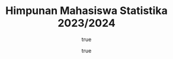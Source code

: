 --- 
home: true
icon: user-check
author:
  - name: "Firmansyah Mukti Wijaya"
    email: "ikimukti@gmail.com"
    url: "https://ikimukti.com"
  - name: "Himastatut Docs"
    email: "himastatut@gmail.com"
    url: "https://himastatut.my.id/article/"
category:
  - JEPRET
title: Himpunan Mahasiswa Statistika 2023/2024
heroImage: logo-small.png
bgImage: ./assets/image/bg/bg6-light.webp
bgImageDark: assets/image/bg/bg6-dark.webp
bgImageStyle:
  background-attachment: fixed
heroText: Himpunan Mahasiswa Statistika 2023/2024
tagline: Cerdas bersama Himpunan Mahasiswa Statistika.
actions:
  - text: Pelajari Lebih Lanjut
    icon: lightbulb
    link: /jepret/
    type: primary

  - text: Website Statistika UT
    icon: up-right-from-square
    link: https://statistika-fst.ut.ac.id/
    type: primary

highlights:
  - header: Exploring the World of Statistika with Himpunan Mahasiswa Statistika UT
    description: Bergabunglah dengan komunitas dinamis statistisi dan penggemar data di Himpunan Mahasiswa Statistika UT. Kami berkomitmen untuk meningkatkan pengetahuan, kolaborasi, dan pertumbuhan di bidang statistika.
    bgImage: /assets/image/bg/bg1-light.webp
    bgImageDark: /assets/image/bg/bg1-dark.webp
    bgImageStyle:
      background-repeat: repeat
      background-size: initial
    features:
      - title: Instagram
        icon: fa-brands:instagram
        details: Ikuti kami di Instagram untuk pembaruan terbaru, acara, dan kegiatan komunitas.
        link: https://instagram.com/himastat_ut

      - title: LinkedIn
        icon: fa-brands:linkedin
        details: Hubungkan dengan kami di LinkedIn untuk memperluas jaringan profesional Anda di bidang statistika.
        link: https://www.linkedin.com/company/himastat-ut

      - title: YouTube
        icon: fa-brands:youtube
        details: Kunjungi saluran YouTube kami untuk webinar, tutorial, dan konten edukasi lainnya.
        link: https://www.youtube.com/@himastat_ut

      - title: Discord
        icon: fa-brands:discord
        details: Menjadi bagian dari komunitas kami di Discord untuk diskusi, kelompok belajar, dan koordinasi acara.
        link: https://discord.com/invite/himastat_ut

      - title: WhatsApp
        icon: fa-brands:whatsapp
        details: Bergabunglah dengan grup WhatsApp kami untuk komunikasi langsung dan pembaruan tentang kegiatan Himpunan Mahasiswa Statistika.
        link: https://chat.whatsapp.com/HLT9mlwDF6987pavHdCBXK

      - title: Website
        icon: globe
        details: Kunjungi situs web resmi kami untuk informasi lebih lanjut tentang program, acara, dan pembaruan kami.
        link: https://statistika-fst.ut.ac.id/

  - header: Struktur Kepengurusan Himpunan Mahasiswa Statistika 2023/2024
    description: Tim yang berkomitmen untuk mengembangkan Himpunan Mahasiswa Statistika dengan semangat kebersamaan dan inovasi.
    bgImage: /assets/image/bg/bg7-light.webp
    bgImageDark: /assets/image/bg/bg7-light.webp
    features:
      - title: Ketua Himpunan
        icon: fa6-solid:user-tie
        details: Khusnul Maulud Awalludin - Sebagai Ketua Himpunan Mahasiswa Statistika, Khusnul memimpin dengan visi yang kuat untuk membangun komunitas yang solid dan berdaya saing tinggi dalam bidang statistika.
        link: "portofolio/MHS044567536.md"

      - title: Wakil Ketua Himpunan
        icon: fa6-solid:user-tie
        details: Erlan Ahmad Fauzi - Wakil Ketua yang bertanggung jawab untuk mendukung kepemimpinan ketua dalam menjalankan program kerja serta memastikan kelancaran organisasi.
        link: "portofolio/MHS044534133.md"
      
      - title: Sekretaris
        icon: fa6-solid:file
        details: Anju Anjannah - Menjaga kelancaran administrasi dan komunikasi internal organisasi, serta memastikan setiap agenda dan rapat terlaksana dengan baik.
        link: "portofolio/MHS044924625.md"

      - title: Divisi IT 1
        icon: fa6-solid:desktop
        details: Martha Erlita Sabadtini - Mengelola pengembangan sistem dan teknologi informasi dalam organisasi, memastikan infrastruktur IT berjalan lancar dan mendukung aktivitas operasional.
        link: "portofolio/MHS044648707.md"

      - title: Divisi IT 2
        icon: fa6-solid:desktop
        details: Fildzah Najwa Maulidina - Mengelola pengembangan sistem dan teknologi informasi dalam organisasi, memastikan infrastruktur IT berjalan lancar dan mendukung aktivitas operasional.
        link: "portofolio/MHS044981618.md"

      - title: Divisi Hubungan Masyarakat
        icon: fa6-solid:bullhorn
        details: Alfi Fadel Agustian Helmi - Mengelola komunikasi eksternal dan internal organisasi, menghubungi berbagai pihak terkait dengan kegiatan HIMASTAT, serta mendukung keberhasilan program-program yang dilaksanakan.
        link: "portofolio/MHS045255283.md"

      - title: Kepala Divisi Akademik
        icon: fa6-solid:chalkboard-user
        details: Jihad Padilah - Bertanggung jawab dalam mengelola program-program yang berkaitan dengan akademik, termasuk pendataan mahasiswa berprestasi dan pengelolaan kegiatan akademik lainnya.
        link: "portofolio/MHS045357039.md"

      - title: Kepala Divisi Sumber Daya Manusia
        icon: fa6-solid:users
        details: Rahmat Hidayat - Bertanggung jawab dalam mengelola proses perekrutan, membentuk tim untuk mendukung berbagai program HIMA, serta menjaga hubungan yang baik antar anggota himpunan.
        link: "portofolio/MHS048409024.md"
--- 